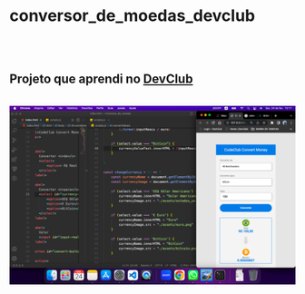 <h1>conversor_de_moedas_devclub</h1>
<br>
<br>
<h2>Projeto que aprendi no <a href="https://rodolfomori.com.br/devclub/">DevClub</a></h2>
<br>
<img src="https://github.com/washiner/conversor_de_moedas_devclub/blob/master/assets/final-image.png?raw=true">
